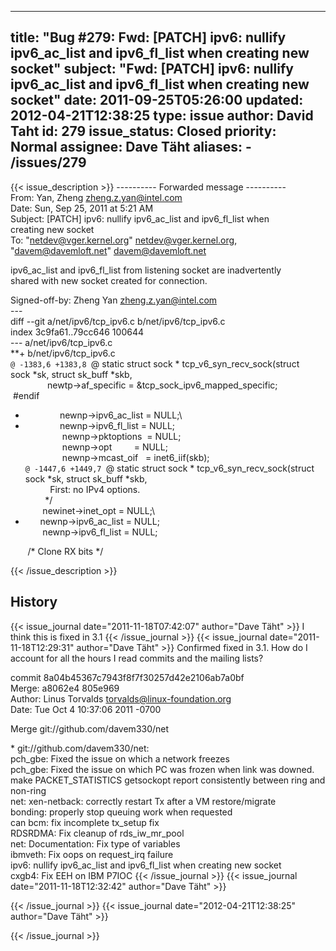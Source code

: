 
---
title: "Bug #279: Fwd: [PATCH] ipv6: nullify ipv6_ac_list and ipv6_fl_list when creating new socket"
subject: "Fwd: [PATCH] ipv6: nullify ipv6_ac_list and ipv6_fl_list when creating new socket"
date: 2011-09-25T05:26:00
updated: 2012-04-21T12:38:25
type: issue
author: David Taht
id: 279
issue_status: Closed
priority: Normal
assignee: Dave Täht
aliases:
    - /issues/279
---

{{< issue_description >}}
---------- Forwarded message ----------\
From: Yan, Zheng <zheng.z.yan@intel.com>\
Date: Sun, Sep 25, 2011 at 5:21 AM\
Subject: \[PATCH\] ipv6: nullify ipv6\_ac\_list and ipv6\_fl\_list when\
creating new socket\
To: "netdev@vger.kernel.org" <netdev@vger.kernel.org>,\
"davem@davemloft.net" <davem@davemloft.net>

ipv6\_ac\_list and ipv6\_fl\_list from listening socket are
inadvertently\
shared with new socket created for connection.

Signed-off-by: Zheng Yan <zheng.z.yan@intel.com>\
---\
diff --git a/net/ipv6/tcp\_ipv6.c b/net/ipv6/tcp\_ipv6.c\
index 3c9fa61..79cc646 100644\
--- a/net/ipv6/tcp\_ipv6.c\
**+ b/net/ipv6/tcp\_ipv6.c\
`@ -1383,6 +1383,8 `@ static struct sock \*
tcp\_v6\_syn\_recv\_sock(struct\
sock \*sk, struct sk\_buff \*skb,\
               newtp-&gt;af\_specific =
&tcp\_sock\_ipv6\_mapped\_specific;\
 \#endif

+               newnp-&gt;ipv6\_ac\_list = NULL;\
+               newnp-&gt;ipv6\_fl\_list = NULL;\
               newnp-&gt;pktoptions  = NULL;\
               newnp-&gt;opt         = NULL;\
               newnp-&gt;mcast\_oif   = inet6\_iif(skb);\
`@ -1447,6 +1449,7 `@ static struct sock \*
tcp\_v6\_syn\_recv\_sock(struct\
sock \*sk, struct sk\_buff \*skb,\
          First: no IPv4 options.\
        \*/\
       newinet-&gt;inet\_opt = NULL;\
+       newnp-&gt;ipv6\_ac\_list = NULL;\
       newnp-&gt;ipv6\_fl\_list = NULL;

       /\* Clone RX bits \*/


{{< /issue_description >}}

## History
{{< issue_journal date="2011-11-18T07:42:07" author="Dave Täht" >}}
I think this is fixed in 3.1
{{< /issue_journal >}}
{{< issue_journal date="2011-11-18T12:29:31" author="Dave Täht" >}}
Confirmed fixed in 3.1. How do I account for all the hours I read
commits and the mailing lists?

commit 8a04b45367c7943f8f7f30257d42e2106ab7a0bf\
Merge: a8062e4 805e969\
Author: Linus Torvalds <torvalds@linux-foundation.org>\
Date: Tue Oct 4 10:37:06 2011 -0700

Merge git://github.com/davem330/net

\* git://github.com/davem330/net:\
pch\_gbe: Fixed the issue on which a network freezes\
pch\_gbe: Fixed the issue on which PC was frozen when link was downed.\
make PACKET\_STATISTICS getsockopt report consistently between ring and
non-ring\
net: xen-netback: correctly restart Tx after a VM restore/migrate\
bonding: properly stop queuing work when requested\
can bcm: fix incomplete tx\_setup fix\
RDSRDMA: Fix cleanup of rds\_iw\_mr\_pool\
net: Documentation: Fix type of variables\
ibmveth: Fix oops on request\_irq failure\
ipv6: nullify ipv6\_ac\_list and ipv6\_fl\_list when creating new
socket\
cxgb4: Fix EEH on IBM P7IOC
{{< /issue_journal >}}
{{< issue_journal date="2011-11-18T12:32:42" author="Dave Täht" >}}

{{< /issue_journal >}}
{{< issue_journal date="2012-04-21T12:38:25" author="Dave Täht" >}}

{{< /issue_journal >}}

